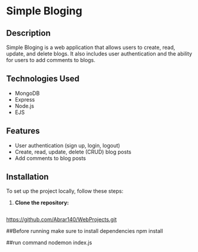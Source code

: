 # Simple Bloging

## Description
Simple Bloging is a web application that allows users to create, read, update, and delete blogs. It also includes user authentication and the ability for users to add comments to blogs.

## Technologies Used
- MongoDB
- Express
- Node.js
- EJS

## Features
- User authentication (sign up, login, logout)
- Create, read, update, delete (CRUD) blog posts
- Add comments to blog posts

## Installation
To set up the project locally, follow these steps:

1. **Clone the repository:**
   ```sh
https://github.com/Abrar140/WebProjects.git

##Before running 
make sure to  install dependencies 
npm install

##run command
nodemon index.js
